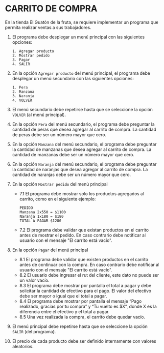 # CARRITO DE COMPRA
En la tienda El Guatón de la fruta, se requiere implementar un programa que permita realizar ventas a sus trabajadores.
 
1. El programa debe desplegar un menú principal con las siguientes opciones:
    ~~~
    1. Agregar producto
    2. Mostrar pedido
    3. Pagar
    4. SALIR
    ~~~

2. En la opción `Agregar producto` del menú principal, el programa debe desplegar un menú secundario con las siguientes opciones:
    ~~~
    1. Pera
    2. Manzana
    3. Naranja
    4. VOLVER
    ~~~

3. El menú secundario debe repetirse hasta que se seleccione la opción `VOLVER` (al menú principal).

4. En la opción `Pera` del menú secundario, el programa debe preguntar la cantidad de peras que desea agregar al carrito de compra. La cantidad de peras debe ser un número mayor que cero.

5. En la opción `Manzana` del menú secundario, el programa debe preguntar la cantidad de manzanas que desea agregar al carrito de compra. La cantidad de manzanas debe ser un número mayor que cero.

6. En la opción `Naranja` del menú secundario, el programa debe preguntar la cantidad de naranjas que desea agregar al carrito de compra. La cantidad de naranjas debe ser un número mayor que cero.

7. En la opción `Mostrar pedido` del menú principal
    - 7.1 El programa debe mostrar solo los productos agregados al carrito, como en el siguiente ejemplo:
        ~~~
        PEDIDO
        Manzana 2x550 = $1100
        Naranja 1x180 = $180
        TOTAL A PAGAR $1280
        ~~~
    - 7.2 El programa debe validar que existan productos en el carrito antes de mostrar el pedido. En caso contrario debe notificar al usuario con el mensaje "El carrito está vacío".

8. En la opción `Pagar` del menú principal
    - 8.1 El programa debe validar que existen productos en el carrito antes de continuar con la compra. En caso contrario debe notificar al usuario con el mensaje "El carrito está vacío".
    - 8.2 El usuario debe ingresar el rut del cliente, este dato no puede ser un valor vacío.
    - 8.3 El programa debe mostrar por pantalla el total a pagar y debe solicitar la cantidad de efectivo para el pago. El valor del efectivo debe ser mayor o igual que el total a pagar.
    - 8.4 El programa debe mostrar por pantalla el mensaje “Pago realizado, gracias por tu compra” y “Tu vuelto es $X”, donde X es la diferencia entre el efectivo y el total a pagar.
    - 8.5 Una vez realizada la compra, el carrito debe quedar vacío.

9. El menú principal debe repetirse hasta que se seleccione la opción `SALIR` (del programa).

10. El precio de cada producto debe ser definido internamente con valores aleatorios.